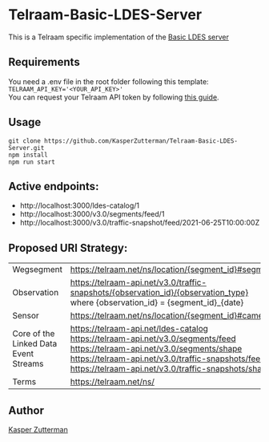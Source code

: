 # Telraam-Basic-LDES-Server

This is a Telraam specific implementation of the [Basic LDES server](https://github.com/TREEcg/Basic-LDES-Server)

## Requirements
You need a .env file in the root folder following this template:  
```TELRAAM_API_KEY='<YOUR_API_KEY>'```  
You can request your Telraam API token by following [this guide](https://documenter.getpostman.com/view/8210376/TWDRqyaV).

## Usage
```
git clone https://github.com/KasperZutterman/Telraam-Basic-LDES-Server.git
npm install
npm run start
```

## Active endpoints:
- http://localhost:3000/ldes-catalog/1
- http://localhost:3000/v3.0/segments/feed/1
- http://localhost:3000/v3.0/traffic-snapshot/feed/2021-06-25T10:00:00Z

## Proposed URI Strategy:
|||
|---------------------------------------|-------------------------------------------------------------------------------------|
| Wegsegment                            | https://telraam.net/ns/location/{segment_id}#segment                                |
| Observation                           | https://telraam-api.net/v3.0/traffic-snapshots/{observation_id}/{observation_type} <br> where {observation_id} = {segment_id}_{date} |
| Sensor                                | https://telraam.net/ns/location/{segment_id}#camera{sensor_id}                      |
| Core of the Linked Data Event Streams | https://telraam-api.net/ldes-catalog <br> https://telraam-api.net/v3.0/segments/feed <br> https://telraam-api.net/v3.0/segments/shape <br> https://telraam-api.net/v3.0/traffic-snapshots/feed <br> https://telraam-api.net/v3.0/traffic-snapshots/shape |
| Terms                                 | https://telraam.net/ns/                                                             |

## Author
[Kasper Zutterman](https://github.com/KasperZutterman)
